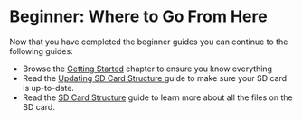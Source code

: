 # Beginner: Where to Go From Here

Now that you have completed the beginner guides you can continue to the following guides:

* Browse the [Getting Started](../getting-started/) chapter to ensure you know everything
* Read the [Updating SD Card Structure ](../getting-started/updating-sd-card-structure.md)guide to make sure your SD card is up-to-date.
* Read the [SD Card Structure](../sd-card-and-firmware/sd-card-structure.md) guide to learn more about all the files on the SD card.

